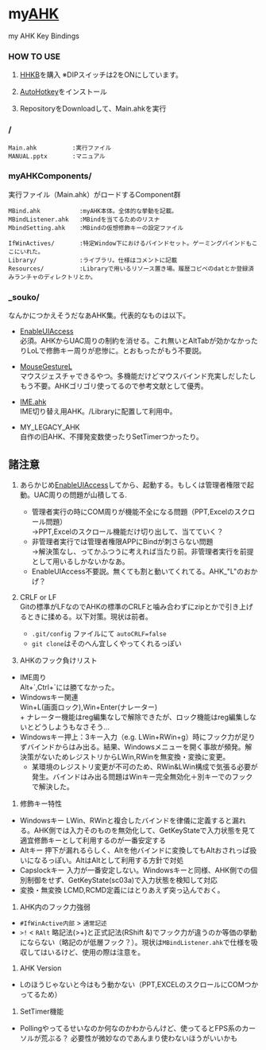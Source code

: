 my[AHK][AHK]
======================
my AHK Key Bindings

### HOW TO USE ###

1. [HHKB][HHKB]を購入
※DIPスイッチは2をONにしています。

1. [AutoHotkey][AHK]をインストール

1. RepositoryをDownloadして、Main.ahkを実行

### / ###

    Main.ahk          :実行ファイル
    MANUAL.pptx       :マニュアル

### myAHKComponents/ ###
実行ファイル（Main.ahk）がロードするComponent群

    MBind.ahk           :myAHK本体。全体的な挙動を記載。
    MBindListener.ahk   :MBindを当てるためのリスナ
    MbindSetting.ahk    :MBindの仮想修飾キーの設定ファイル

    IfWinActives/       :特定Window下におけるバインドセット。ゲーミングバインドもここにいれた。
    Library/            :ライブラリ。仕様はコメントに記載
    Resources/          :Libraryで用いるリソース置き場。履歴コピペのdatとか登録済みランチャのディレクトリとか。

### \_souko/ ###

なんかにつかえそうだなあAHK集。代表的なものは以下。

+ [EnableUIAccess][EnableUIAccess]  
必須。AHKからUAC周りの制約を消せる。これ無いとAltTabが効かなかったりLoLで修飾キー周りが悲惨に。とおもったがもう不要説。

+ [MouseGestureL][MouseGestureL]  
マウスジェスチャできるやつ。多機能だけどマウスバインド充実しだしたしもう不要。AHKゴリゴリ使ってるので参考文献として優秀。

+ [IME.ahk][IME.ahk]  
IME切り替え用AHK。/Libraryに配置して利用中。

+ MY_LEGACY_AHK  
自作の旧AHK、不揮発変数使ったりSetTimerつかったり。


諸注意
----------------

1. あらかじめ[EnableUIAccess][EnableUIAccess]してから、起動する。もしくは管理者権限で起動。UAC周りの問題が山積してる.

    + 管理者実行の時にCOM周りが機能不全になる問題（PPT,Excelのスクロール問題）  
      →PPT,Excelのスクロール機能だけ切り出して、当てていく？
    + 非管理者実行では管理者権限APPにBindが刺さらない問題  
      →解決策なし、ってかふつうに考えれば当たり前。非管理者実行を前提として用いるしかないかなあ。
    + EnableUIAccess不要説。無くても割と動いてくれてる。AHK_"L"のおかげ？

1. CRLF or LF  
Gitの標準がLFなのでAHKの標準のCRLFと噛み合わずにzipとかで引き上げるときに揉める。以下対策。現状は前者。
    + `.git/config` ファイルにて `autoCRLF=false`
    + `git clone`はそのへん宜しくやってくれるっぽい

1. AHKのフック負けリスト
  + IME周り  
    Alt+\`,Ctrl+\`には勝てなかった。
  + Windowsキー関連  
    Win+L(画面ロック),Win+Enter(ナレーター)  
        + ナレーター機能はreg編集なしで解除できたが、ロック機能はreg編集しないとどうしようもなさそう...  
  + Windowsキー押上：3キー入力（e.g. LWin+RWin+g）時にフック力が足りずバインドからはみ出る。結果、Windowsメニューを開く事故が頻発。解決策がないためレジストリからLWin,RWinを無変換・変換に変更。  
    + 某環境のレジストリ変更が不可のため、RWin&LWin構成で気張る必要が発生。バインドはみ出る問題はWinキー完全無効化＋別キーでのフックで解決した。

1. 修飾キー特性
  + Windowsキー
    LWin、RWinと複合したバインドを律儀に定義すると漏れる。AHK側では入力そのものを無効化して、GetKeyStateで入力状態を見て適宜修飾キーとして利用するのが一番安定する
  + Altキー
    押下が漏れるらしく、Altを他バインドに変換してもAltおされっぱ扱いになるっぽい。AltはAltとして利用する方針で対処
  + Capslockキー
    入力が一番安定しない。Windowsキーと同様、AHK側での個別制御をせず、GetKeyState(sc03a)で入力状態を検知して対応
  + 変換・無変換
    LCMD,RCMD定義にはとりあえず突っ込んでおく。

1. AHK内のフック力強弱
  + `#IfWinActive内部` > `通常記述`
  + `>!` < `RAlt`  略記法(>+)と正式記法(RShift &)でフック力が違うのか等価の挙動にならない（略記のが低層フック？）。現状は`MBindListener.ahk`で仕様を吸収してはいるけど、使用の際は注意を。

1. AHK Version
  + Lのほうじゃないと今はもう動かない（PPT,EXCELのスクロールにCOMつかってるため）

1. SetTimer機能
  + Pollingやってるせいなのか何なのかわからんけど、使ってるとFPS系のカーソルが荒ぶる？
  必要性が微妙なのであんまり使わないほうがいいかも

[HHKB]: http://www.pfu.fujitsu.com/hhkeyboard/
[AHK]: https://github.com/Lexikos/AutoHotkey_L
[WheelScroll.ahk]: http://blechmusik.hatenablog.jp/entry/20100529/1275141213
[IME.ahk]: http://www6.atwiki.jp/eamat/pages/17.html
[MouseGestureL]: http://hp.vector.co.jp/authors/VA018351/mglahk.html
[EnableUIAccess]: http://www.autohotkey.com/board/topic/70449-enable-interaction-with-administrative-programs/